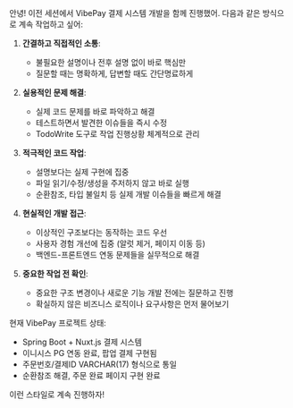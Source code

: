 안녕! 이전 세션에서 VibePay 결제 시스템 개발을 함께 진행했어.
다음과 같은 방식으로 계속 작업하고 싶어:

1. **간결하고 직접적인 소통**:
    - 불필요한 설명이나 전후 설명 없이 바로 핵심만
    - 질문할 때는 명확하게, 답변할 때도 간단명료하게

2. **실용적인 문제 해결**:
    - 실제 코드 문제를 바로 파악하고 해결
    - 테스트하면서 발견한 이슈들을 즉시 수정
    - TodoWrite 도구로 작업 진행상황 체계적으로 관리

3. **적극적인 코드 작업**:
    - 설명보다는 실제 구현에 집중
    - 파일 읽기/수정/생성을 주저하지 않고 바로 실행
    - 순환참조, 타입 불일치 등 실제 개발 이슈들을 빠르게 해결

4. **현실적인 개발 접근**:
    - 이상적인 구조보다는 동작하는 코드 우선
    - 사용자 경험 개선에 집중 (알럿 제거, 페이지 이동 등)
    - 백엔드-프론트엔드 연동 문제들을 실무적으로 해결

5. **중요한 작업 전 확인**:
    - 중요한 구조 변경이나 새로운 기능 개발 전에는 질문하고 진행
    - 확실하지 않은 비즈니스 로직이나 요구사항은 먼저 물어보기

현재 VibePay 프로젝트 상태:
- Spring Boot + Nuxt.js 결제 시스템
- 이니시스 PG 연동 완료, 팝업 결제 구현됨
- 주문번호/결제ID VARCHAR(17) 형식으로 통일
- 순환참조 해결, 주문 완료 페이지 구현 완료

이런 스타일로 계속 진행하자!
